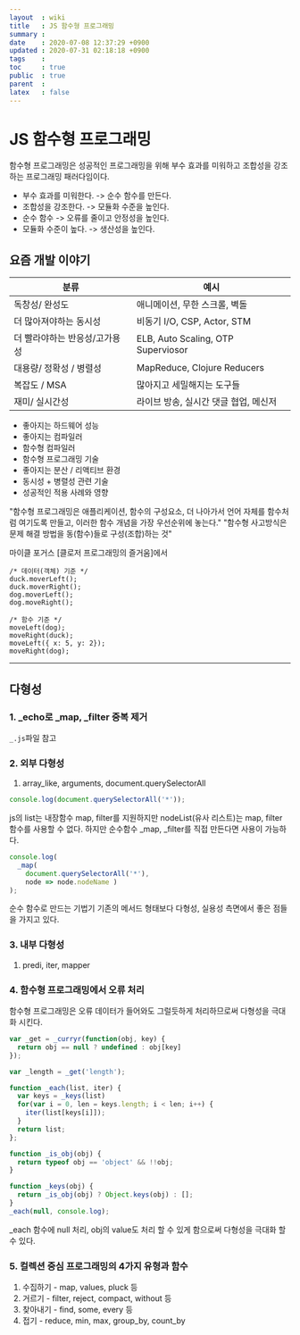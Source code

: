 ```yaml
---
layout  : wiki
title   : JS 함수형 프로그래밍
summary : 
date    : 2020-07-08 12:37:29 +0900
updated : 2020-07-31 02:18:18 +0900
tags    : 
toc     : true
public  : true
parent  : 
latex   : false
---
```


# JS 함수형 프로그래밍

함수형 프로그래밍은 성공적인 프로그래밍을 위해 부수 효과를 미워하고 조합성을 강조하는 프로그래밍 패러다임이다.

* 부수 효과를 미워한다. -> 순수 함수를 만든다.
* 조합성을 강조한다. -> 모듈화 수준을 높인다.
* 순수 함수 -> 오류를 줄이고 안정성을 높인다.
* 모듈화 수준이 높다. -> 생산성을 높인다.

## 요즘 개발 이야기

| 분류                          | 예시                                  |
|-------------------------------|---------------------------------------|
| 독창성/ 완성도                | 애니메이션, 무한 스크롤, 벽돌         |
| 더 많아져야하는 동시성        | 비동기 I/O, CSP, Actor, STM           |
| 더 빨라야하는 반응성/고가용성 | ELB, Auto Scaling, OTP Superviosor    |
| 대용량/ 정확성 / 병렬성       | MapReduce, Clojure Reducers           |
| 복잡도 / MSA                  | 많아지고 세밀해지는 도구들            |
| 재미/ 실시간성                | 라이브 방송, 실시간 댓글 협업, 메신저 |

* 좋아지는 하드웨어 성능
* 좋아지는 컴파일러
* 함수형 컴파일러
* 함수형 프로그래밍 기술
* 좋아지는 분산 / 리액티브 환경
* 동시성 + 병렬성 관련 기술
* 성공적인 적용 사례와 영향

"함수형 프로그래밍은 애플리케이션, 함수의 구성요소, 더 나아가서 언어 자체를 함수처럼 여기도록 만들고, 이러한 함수 개념을 가장 우선순위에 놓는다."
"함수형 사고방식은 문제 해결 방법을 동(함수)들로 구성(조합)하는 것"

마이클 포거스 [클로저 프로그래밍의 즐거움]에서

```
/* 데이터(객체) 기준 */
duck.moverLeft();
duck.moverRight();
dog.moverLeft();
dog.moveRight();
```

```
/* 함수 기준 */
moveLeft(dog);
moveRight(duck);
moveLeft({ x: 5, y: 2});
moveRight(dog);
```

---

## 다형성

### 1. _echo로 _map, _filter 중복 제거
`_.js`파일 참고

### 2. 외부 다형성

1. array_like, arguments, document.querySelectorAll


```javascript
console.log(document.querySelectorAll('*'));
```
js의 list는 내장함수 map, filter를 지원하지만 nodeList(유사 리스트)는 map, filter 함수를 사용할 수 없다.
하지만 순수함수 _map, _filter를 직접 만든다면 사용이 가능하다.

```js
console.log(
  _map(
    document.querySelectorAll('*'),
    node => node.nodeName )
);
```

순수 함수로 만드는 기법기 기존의 메서드 형태보다 다형성, 실용성 측면에서 좋은 점들을 가지고 있다.

### 3. 내부 다형성

1. predi, iter, mapper

### 4. 함수형 프로그래밍에서 오류 처리

함수형 프로그래밍은 오류 데이터가 들어와도 그럴듯하게 처리하므로써 다형성을 극대화 시킨다.

```javascript
var _get = _curryr(function(obj, key) {
  return obj == null ? undefined : obj[key]
});

var _length = _get('length');

function _each(list, iter) {
  var keys = _keys(list)
  for(var i = 0, len = keys.length; i < len; i++) {
    iter(list[keys[i]]);
  }
  return list;
};

function _is_obj(obj) {
  return typeof obj == 'object' && !!obj;
}

function _keys(obj) {
  return _is_obj(obj) ? Object.keys(obj) : [];
}
_each(null, console.log);
```

_each 함수에 null 처리, obj의 value도 처리 할 수 있게 함으로써 다형성을 극대화 할 수 있다.

### 5. 컬렉션 중심 프로그래밍의 4가지 유형과 함수

1. 수집하기 - map, values, pluck 등
2. 거르기 - filter, reject, compact, without 등
3. 찾아내기 - find, some, every 등
4. 접기 - reduce, min, max, group_by, count_by
